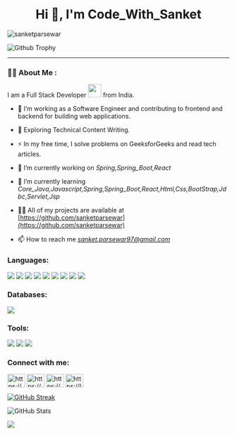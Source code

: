 <h1 align="center">Hi 👋, I'm Code_With_Sanket</h1>
<p align="left"> <img src="https://komarev.com/ghpvc/?username=sanketparsewar&label=Profile%20views&color=0e75b6&style=flat" alt="sanketparsewar" /> </p>

![Github Trophy](https://github-profile-trophy.vercel.app/?username=sanketparsewar&theme=discord)

---

### :man_technologist: About Me :
I am a Full Stack Developer <img src="https://media.giphy.com/media/WUlplcMpOCEmTGBtBW/giphy.gif" width="30"> from India.

- :telescope: I’m working as a Software Engineer and contributing to frontend and backend for building web applications.

- :seedling: Exploring Technical Content Writing.

- :zap: In my free time, I solve problems on GeeksforGeeks and read tech articles.





- 🔭 I’m currently working on *Spring,Spring_Boot,React*

- 🌱 I’m currently learning *Core_Java,Javascript,Spring,Spring_Boot,React,Html,Css,BootStrap,Jdbc,Servlet,Jsp*

- 👨‍💻 All of my projects are available at [https://github.com/sanketparsewar](https://github.com/sanketparsewar)

- 📫 How to reach me *sanket.parsewar97@gmail.com*
<h3 align="left">Languages:</h3>
<p>
  <img src="https://img.shields.io/badge/Java-ED8B00?style=for-the-badge&logo=java&logoColor=white" />
  <img src="https://img.shields.io/badge/Spring-6DB33F?style=for-the-badge&logo=spring&logoColor=white"/>
  <img src="https://img.shields.io/badge/Spring_Boot-F2F4F9?style=for-the-badge&logo=spring-boot"/>
  <img src="https://img.shields.io/badge/HTML5-E34F26?style=for-the-badge&logo=html5&logoColor=white" />
  <img src="https://img.shields.io/badge/CSS3-1572B6?style=for-the-badge&logo=css3&logoColor=white" />
  <img src="https://img.shields.io/badge/JavaScript-323330?style=for-the-badge&logo=javascript&logoColor=F7DF1E" />
  <img src="https://img.shields.io/badge/TypeScript-007ACC?style=for-the-badge&logo=typescript&logoColor=white" />
   <img src="https://img.shields.io/badge/Bootstrap-563D7C?style=for-the-badge&logo=bootstrap&logoColor=white" />
  <img src="https://img.shields.io/badge/React-20232A?style=for-the-badge&logo=react&logoColor=61DAFB" />

</p>
<h3 align="left">Databases:</h3>
<p>
  <img src="https://img.shields.io/badge/MySQL-00000F?style=for-the-badge&logo=mysql&logoColor=white" />
</p>
<h3 align="left">Tools:</h3>
<p>
  <img src="https://img.shields.io/badge/Visual_Studio_Code-0078D4?style=for-the-badge&logo=visual%20studio%20code&logoColor=white" />
  <img src="https://img.shields.io/badge/Eclipse-2C2255?style=for-the-badge&logo=eclipse&logoColor=white" />
  <img src="https://img.shields.io/badge/sublime_text-%23575757.svg?&style=for-the-badge&logo=sublime-text&logoColor=important" />
</p>




<h3 align="left">Connect with me:</h3>
<p align="left">
<a href="https://linkedin.com/in/https://www.linkedin.com/in/arun-kinwad-a523b91b0/" target="blank"><img align="center" src="https://raw.githubusercontent.com/rahuldkjain/github-profile-readme-generator/master/src/images/icons/Social/linked-in-alt.svg" alt="https://www.linkedin.com/in/arun-kinwad-a523b91b0/" height="30" width="40" /></a>
<a href="https://www.codechef.com/users/https://www.codechef.com/users/arun7887" target="blank"><img align="center" src="https://cdn.jsdelivr.net/npm/simple-icons@3.1.0/icons/codechef.svg" alt="https://www.codechef.com/users/arun7887" height="30" width="40" /></a>
<a href="https://www.hackerrank.com/https://www.hackerrank.com/profile/arunkinwad02" target="blank"><img align="center" src="https://raw.githubusercontent.com/rahuldkjain/github-profile-readme-generator/master/src/images/icons/Social/hackerrank.svg" alt="https://www.hackerrank.com/profile/arunkinwad02" height="30" width="40" /></a>
<a href="https://www.leetcode.com/https://leetcode.com/arunkinwad02/" target="blank"><img align="center" src="https://raw.githubusercontent.com/rahuldkjain/github-profile-readme-generator/master/src/images/icons/Social/leet-code.svg" alt="https://leetcode.com/arunkinwad02/" height="30" width="40" /></a>
</p>


[![GitHub Streak](https://github-readme-streak-stats.herokuapp.com?user=arunak7887&theme=blueberry&date_format=M%20j%5B%2C%20Y%5D)](https://git.io/streak-stats)

![GitHub Stats](https://github-readme-stats.vercel.app/api?username=arunak7887&show_icons=true&theme=radical)

<img align="center" src="https://github-readme-stats.vercel.app/api/top-langs/?username=arunak7887&layout=compact&theme=cobalt&hide_border=true" />
